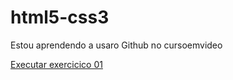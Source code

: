 # html5-css3 
Estou aprendendo a usaro Github no cursoemvideo

<a href="https://github.com/Pedro123445678/html-css/tree/main/ex001">Executar exercicico 01</a>